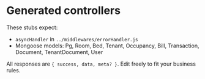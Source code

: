 # Generated controllers

These stubs expect:
- `asyncHandler` in `../middlewares/errorHandler.js`
- Mongoose models: Pg, Room, Bed, Tenant, Occupancy, Bill, Transaction, Document, TenantDocument, User

All responses are `{ success, data, meta? }`. Edit freely to fit your business rules.
